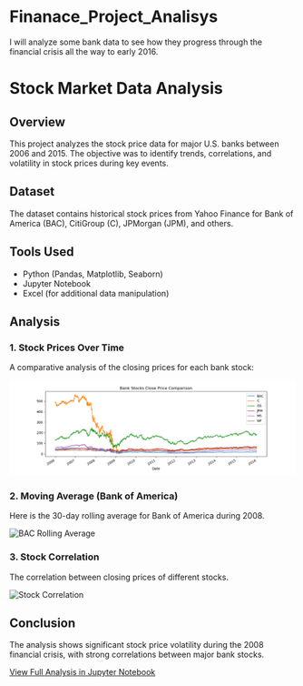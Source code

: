 # Finanace_Project_Analisys
I will analyze some bank data to see how they progress through the financial crisis all the way to early 2016.

# Stock Market Data Analysis

## Overview
This project analyzes the stock price data for major U.S. banks between 2006 and 2015. The objective was to identify trends, correlations, and volatility in stock prices during key events.

## Dataset
The dataset contains historical stock prices from Yahoo Finance for Bank of America (BAC), CitiGroup (C), JPMorgan (JPM), and others.

## Tools Used
- Python (Pandas, Matplotlib, Seaborn)
- Jupyter Notebook
- Excel (for additional data manipulation)

## Analysis
### 1. Stock Prices Over Time
A comparative analysis of the closing prices for each bank stock:

![Bank Stocks Close Price](bank_stocks_close_price.png)


### 2. Moving Average (Bank of America)
Here is the 30-day rolling average for Bank of America during 2008.

![BAC Rolling Average](images/bac_rolling_avg.png)

### 3. Stock Correlation
The correlation between closing prices of different stocks.

![Stock Correlation](images/stock_correlation.png)

## Conclusion
The analysis shows significant stock price volatility during the 2008 financial crisis, with strong correlations between major bank stocks.

[View Full Analysis in Jupyter Notebook](analysis_notebook.ipynb)
